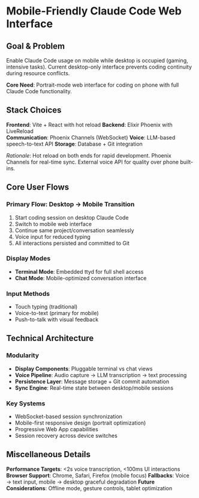 # Mobile-Friendly Claude Code Web Interface

## Goal & Problem

Enable Claude Code usage on mobile while desktop is occupied (gaming, intensive tasks). Current desktop-only interface prevents coding continuity during resource conflicts.

**Core Need**: Portrait-mode web interface for coding on phone with full Claude Code functionality.

## Stack Choices

**Frontend**: Vite + React with hot reload
**Backend**: Elixir Phoenix with LiveReload  
**Communication**: Phoenix Channels (WebSocket)
**Voice**: LLM-based speech-to-text API
**Storage**: Database + Git integration

*Rationale*: Hot reload on both ends for rapid development. Phoenix Channels for real-time sync. External voice API for quality over phone built-ins.

## Core User Flows

### Primary Flow: Desktop → Mobile Transition
1. Start coding session on desktop Claude Code
2. Switch to mobile web interface
3. Continue same project/conversation seamlessly
4. Voice input for reduced typing
5. All interactions persisted and committed to Git

### Display Modes
- **Terminal Mode**: Embedded ttyd for full shell access
- **Chat Mode**: Mobile-optimized conversation interface

### Input Methods
- Touch typing (traditional)
- Voice-to-text (primary for mobile)
- Push-to-talk with visual feedback

## Technical Architecture

### Modularity
- **Display Components**: Pluggable terminal vs chat views
- **Voice Pipeline**: Audio capture → LLM transcription → text processing  
- **Persistence Layer**: Message storage + Git commit automation
- **Sync Engine**: Real-time state between desktop/mobile sessions

### Key Systems
- WebSocket-based session synchronization
- Mobile-first responsive design (portrait optimization)
- Progressive Web App capabilities
- Session recovery across device switches

## Miscellaneous Details

**Performance Targets**: <2s voice transcription, <100ms UI interactions
**Browser Support**: Chrome, Safari, Firefox (mobile focus)
**Fallbacks**: Voice → text input, mobile → desktop graceful degradation
**Future Considerations**: Offline mode, gesture controls, tablet optimization
